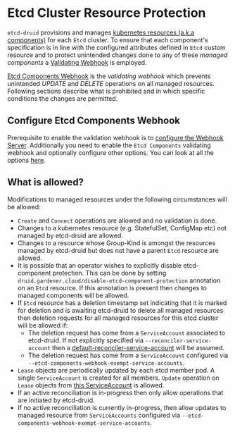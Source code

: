 # Etcd Cluster Resource Protection

`etcd-druid` provisions and manages [kubernetes resources (a.k.a components)](etcd-cluster-components.md) for each `Etcd` cluster. To ensure that each component's specification is in line with the configured attributes defined in `Etcd` custom resource and to protect unintended changes done to any of these *managed components* a [Validating Webhook](https://kubernetes.io/docs/reference/access-authn-authz/extensible-admission-controllers/) is employed.

[Etcd Components Webhook](https://github.com/gardener/etcd-druid/tree/55efca1c8f6c852b0a4e97f08488ffec2eed0e68/internal/webhook/etcdcomponents) is the *validating webhook* which prevents unintended *UPDATE* and *DELETE* operations on all managed resources. Following sections describe what is prohibited and in which specific conditions the changes are permitted.

## Configure Etcd Components Webhook

Prerequisite to enable the validation webhook is to [configure the Webhook Server](../deployment/configure-etcd-druid.md#webhook-server). Additionally you need to enable the `Etcd Components` validating webhook and optionally configure other options. You can look at all the options [here](../deployment/configure-etcd-druid.md#etcd-components-webhook).

## What is allowed?

Modifications to managed resources under the following circumstances will be allowed:

* `Create` and `Connect` operations are allowed and no validation is done.
* Changes to a kubernetes resource (e.g. StatefulSet, ConfigMap etc) not managed by etcd-druid are allowed.
* Changes to a resource whose Group-Kind is amongst the resources managed by etcd-druid but does not have a parent `Etcd` resource are allowed.
* It is possible that an operator wishes to explicitly disable etcd-component protection. This can be done by setting `druid.gardener.cloud/disable-etcd-component-protection` annotation on an `Etcd` resource. If this annotation is present then changes to managed components will be allowed.
* If `Etcd` resource has a deletion timestamp set indicating that it is marked for deletion and is awaiting etcd-druid to delete all managed resources then deletion requests for all managed resources for this etcd cluster will be allowed if:
  * The deletion request has come from a `ServiceAccount` associated to etcd-druid. If not explicitly specified via `--reconciler-service-account` then a [default-reconciler-service-account](https://github.com/gardener/etcd-druid/blob/55efca1c8f6c852b0a4e97f08488ffec2eed0e68/internal/webhook/etcdcomponents/config.go#L23) will be assumed.
  * The deletion request has come from a `ServiceAccount` configured via `--etcd-components-webhook-exempt-service-accounts`.
* `Lease` objects are periodically updated by each etcd member pod. A single `ServiceAccount` is created for all members. `Update` operation on `Lease` objects from [this ServiceAccount](https://github.com/gardener/etcd-druid/blob/55efca1c8f6c852b0a4e97f08488ffec2eed0e68/api/v1alpha1/helper.go#L28) is allowed.
* If an active reconciliation is in-progress then only allow operations that are initiated by etcd-druid.
* If no active reconciliation is currently in-progress, then allow updates to managed resource from `ServiceAccounts` configured via `--etcd-components-webhook-exempt-service-accounts`.
